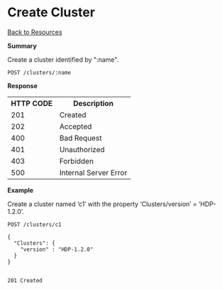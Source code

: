 
<!---
Licensed to the Apache Software Foundation (ASF) under one or more
contributor license agreements. See the NOTICE file distributed with
this work for additional information regarding copyright ownership.
The ASF licenses this file to You under the Apache License, Version 2.0
(the "License"); you may not use this file except in compliance with
the License. You may obtain a copy of the License at

http://www.apache.org/licenses/LICENSE-2.0

Unless required by applicable law or agreed to in writing, software
distributed under the License is distributed on an "AS IS" BASIS,
WITHOUT WARRANTIES OR CONDITIONS OF ANY KIND, either express or implied.
See the License for the specific language governing permissions and
limitations under the License.
-->

Create Cluster
=====

[Back to Resources](index.md#resources)


**Summary**

Create a cluster identified by ":name".

    POST /clusters/:name

**Response**

<table>
  <tr>
    <th>HTTP CODE</th>
    <th>Description</th>
  </tr>
  <tr>
    <td>201</td>
    <td>Created</td>  
  </tr>
  <tr>
    <td>202</td>
    <td>Accepted</td>  
  </tr>
  <tr>
    <td>400</td>
    <td>Bad Request</td>  
  </tr>
  <tr>
    <td>401</td>
    <td>Unauthorized</td>  
  </tr>
  <tr>
    <td>403</td>
    <td>Forbidden</td>  
  </tr> 
  <tr>
    <td>500</td>
    <td>Internal Server Error</td>  
  </tr>
</table>

**Example**

Create a cluster named ‘c1’ with the property ‘Clusters/version’ = ‘HDP-1.2.0’.

    POST /clusters/c1

    {
      "Clusters": {
        "version" : "HDP-1.2.0"
      }
    }


    201 Created
    
